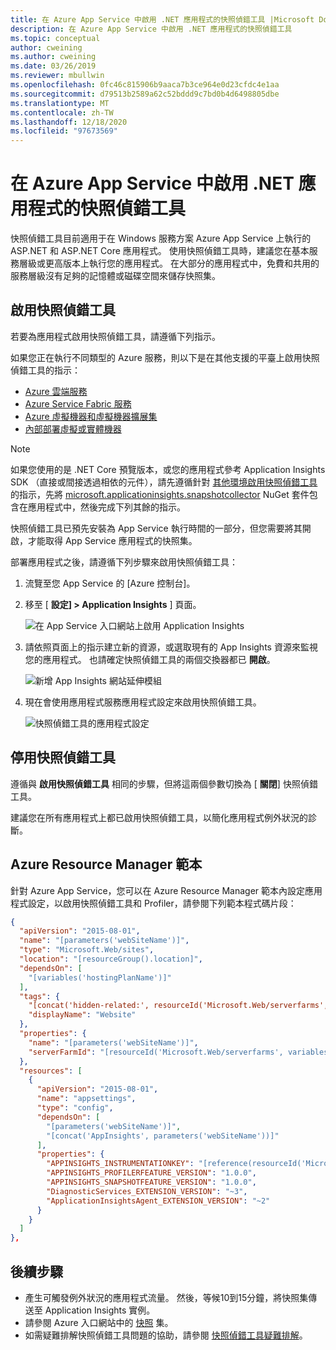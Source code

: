 ```yaml
---
title: 在 Azure App Service 中啟用 .NET 應用程式的快照偵錯工具 |Microsoft Docs
description: 在 Azure App Service 中啟用 .NET 應用程式的快照偵錯工具
ms.topic: conceptual
author: cweining
ms.author: cweining
ms.date: 03/26/2019
ms.reviewer: mbullwin
ms.openlocfilehash: 0fc46c815906b9aaca7b3ce964e0d23cfdc4e1aa
ms.sourcegitcommit: d79513b2589a62c52bddd9c7bd0b4d6498805dbe
ms.translationtype: MT
ms.contentlocale: zh-TW
ms.lasthandoff: 12/18/2020
ms.locfileid: "97673569"
---
```

# <a name="enable-snapshot-debugger-for-net-apps-in-azure-app-service"></a>在 Azure App Service 中啟用 .NET 應用程式的快照偵錯工具

快照偵錯工具目前適用于在 Windows 服務方案 Azure App Service 上執行的 ASP.NET 和 ASP.NET Core 應用程式。 使用快照偵錯工具時，建議您在基本服務層級或更高版本上執行您的應用程式。 在大部分的應用程式中，免費和共用的服務層級沒有足夠的記憶體或磁碟空間來儲存快照集。

## <a name="enable-snapshot-debugger"></a><a id="installation"></a> 啟用快照偵錯工具
若要為應用程式啟用快照偵錯工具，請遵循下列指示。

如果您正在執行不同類型的 Azure 服務，則以下是在其他支援的平臺上啟用快照偵錯工具的指示：
* [Azure 雲端服務](snapshot-debugger-vm.md?toc=/azure/azure-monitor/toc.json)
* [Azure Service Fabric 服務](snapshot-debugger-vm.md?toc=/azure/azure-monitor/toc.json)
* [Azure 虛擬機器和虛擬機器擴展集](snapshot-debugger-vm.md?toc=/azure/azure-monitor/toc.json)
* [內部部署虛擬或實體機器](snapshot-debugger-vm.md?toc=/azure/azure-monitor/toc.json)

> [!NOTE]
> 如果您使用的是 .NET Core 預覽版本，或您的應用程式參考 Application Insights SDK （直接或間接透過相依的元件），請先遵循針對 [其他環境啟用快照偵錯工具](snapshot-debugger-vm.md?toc=/azure/azure-monitor/toc.json) 的指示，先將 [microsoft.applicationinsights.snapshotcollector](https://www.nuget.org/packages/Microsoft.ApplicationInsights.SnapshotCollector) NuGet 套件包含在應用程式中，然後完成下列其餘的指示。 

快照偵錯工具已預先安裝為 App Service 執行時間的一部分，但您需要將其開啟，才能取得 App Service 應用程式的快照集。

部署應用程式之後，請遵循下列步驟來啟用快照偵錯工具：

1. 流覽至您 App Service 的 [Azure 控制台]。
2. 移至 [ **設定] > Application Insights** ] 頁面。

   ![在 App Service 入口網站上啟用 Application Insights](./media/snapshot-debugger/applicationinsights-appservices.png)

3. 請依照頁面上的指示建立新的資源，或選取現有的 App Insights 資源來監視您的應用程式。 也請確定快照偵錯工具的兩個交換器都已 **開啟**。

   ![新增 App Insights 網站延伸模組][Enablement UI]

4. 現在會使用應用程式服務應用程式設定來啟用快照偵錯工具。

    ![快照偵錯工具的應用程式設定][snapshot-debugger-app-setting]

## <a name="disable-snapshot-debugger"></a>停用快照偵錯工具

遵循與 **啟用快照偵錯工具** 相同的步驟，但將這兩個參數切換為 [ **關閉**] 快照偵錯工具。

建議您在所有應用程式上都已啟用快照偵錯工具，以簡化應用程式例外狀況的診斷。

## <a name="azure-resource-manager-template"></a>Azure Resource Manager 範本

針對 Azure App Service，您可以在 Azure Resource Manager 範本內設定應用程式設定，以啟用快照偵錯工具和 Profiler，請參閱下列範本程式碼片段：

```json
{
  "apiVersion": "2015-08-01",
  "name": "[parameters('webSiteName')]",
  "type": "Microsoft.Web/sites",
  "location": "[resourceGroup().location]",
  "dependsOn": [
    "[variables('hostingPlanName')]"
  ],
  "tags": { 
    "[concat('hidden-related:', resourceId('Microsoft.Web/serverfarms', variables('hostingPlanName')))]": "empty",
    "displayName": "Website"
  },
  "properties": {
    "name": "[parameters('webSiteName')]",
    "serverFarmId": "[resourceId('Microsoft.Web/serverfarms', variables('hostingPlanName'))]"
  },
  "resources": [
    {
      "apiVersion": "2015-08-01",
      "name": "appsettings",
      "type": "config",
      "dependsOn": [
        "[parameters('webSiteName')]",
        "[concat('AppInsights', parameters('webSiteName'))]"
      ],
      "properties": {
        "APPINSIGHTS_INSTRUMENTATIONKEY": "[reference(resourceId('Microsoft.Insights/components', concat('AppInsights', parameters('webSiteName'))), '2014-04-01').InstrumentationKey]",
        "APPINSIGHTS_PROFILERFEATURE_VERSION": "1.0.0",
        "APPINSIGHTS_SNAPSHOTFEATURE_VERSION": "1.0.0",
        "DiagnosticServices_EXTENSION_VERSION": "~3",
        "ApplicationInsightsAgent_EXTENSION_VERSION": "~2"
      }
    }
  ]
},
```

## <a name="next-steps"></a>後續步驟

- 產生可觸發例外狀況的應用程式流量。 然後，等候10到15分鐘，將快照集傳送至 Application Insights 實例。
- 請參閱 Azure 入口網站中的 [快照](snapshot-debugger.md?toc=/azure/azure-monitor/toc.json#view-snapshots-in-the-portal) 集。
- 如需疑難排解快照偵錯工具問題的協助，請參閱 [快照偵錯工具疑難排解](snapshot-debugger-troubleshoot.md?toc=/azure/azure-monitor/toc.json)。

[Enablement UI]: ./media/snapshot-debugger/enablement-ui.png
[snapshot-debugger-app-setting]:./media/snapshot-debugger/snapshot-debugger-app-setting.png

